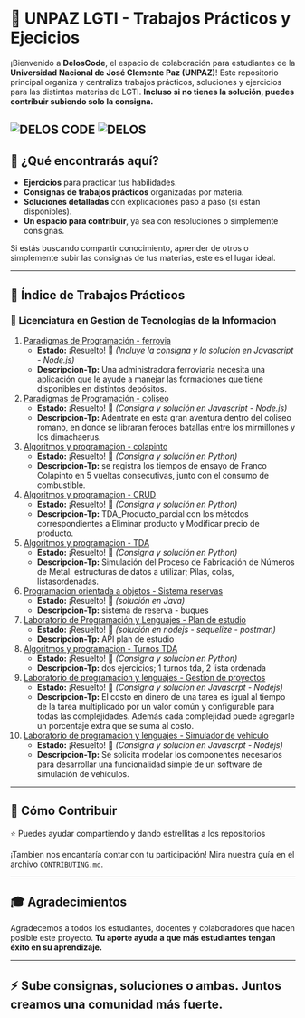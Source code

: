 # 📘 UNPAZ LGTI - Trabajos Prácticos y Ejecicios

¡Bienvenido a **DelosCode**, el espacio de colaboración para estudiantes de la **Universidad Nacional de José Clemente Paz (UNPAZ)**! Este repositorio principal organiza y centraliza trabajos prácticos, soluciones y ejercicios para las distintas materias de LGTI. **Incluso si no tienes la solución, puedes contribuir subiendo solo la consigna.**

![DELOS CODE](https://badgen.net/badge/DELOS/CODE?color=cyan)
![DELOS](https://badgen.net/badge/DELOS/UNPAZ)
---

## 🌟 **¿Qué encontrarás aquí?**

- **Ejercicios** para practicar tus habilidades.
- **Consignas de trabajos prácticos** organizadas por materia.
- **Soluciones detalladas** con explicaciones paso a paso (si están disponibles).
- **Un espacio para contribuir**, ya sea con resoluciones o simplemente consignas.

Si estás buscando compartir conocimiento, aprender de otros o simplemente subir las consignas de tus materias, este es el lugar ideal.

---

## 📂 **Índice de Trabajos Prácticos**

### 📘 **Licenciatura en Gestion de Tecnologias de la Informacion**

1. [Paradigmas de Programación - ferrovia](https://github.com/DelosCode/unpaz-tp-paradigmas-de-la-programacion-trenes)
   - **Estado:** ¡Resuelto! 🎉 *(Incluye la consigna y la solución en Javascript - Node.js)* 
   - **Descripcion-Tp:** Una administradora ferroviaria necesita una aplicación que le ayude a manejar las formaciones que tiene disponibles en distintos depósitos.
2. [Paradigmas de Programación - coliseo](https://github.com/DelosCode/unpaz-tp-paradigmas-de-la-programacion-coliseo)  
   - **Estado:** ¡Resuelto! 🎉 *(Consigna y solución en Javascript - Node.js)*
   - **Descripcion-Tp:** Adentrate en esta gran aventura dentro del coliseo romano, en donde se libraran feroces batallas entre los mirmillones y los dimachaerus.
3. [Algoritmos y programacion - colapinto](https://github.com/DelosCode/unpaz-algoritmos-parcial1-colapinto)
   - **Estado:** ¡Resuelto! 🎉 *(Consigna y solución en Python)*
   - **Descripcion-Tp:** se registra los tiempos de ensayo de Franco Colapinto en 5 vueltas consecutivas, junto con el consumo de combustible.
4. [Algoritmos y programacion - CRUD](https://github.com/DelosCode/unpaz-algoritmos-parcial2-CRUD)
   - **Estado:** ¡Resuelto! 🎉 *(Consigna y solución en Python)*
   - **Descripcion-Tp:** TDA_Producto_parcial con los métodos correspondientes a Eliminar producto y Modificar precio de producto.
5. [Algoritmos y programacion - TDA](https://github.com/DelosCode/unpaz-algoritmos-parcial1-TDA)
   - **Estado:** ¡Resuelto! 🎉 *(Consigna y solución en Python)*
   - **Descripcion-Tp:** Simulación del Proceso de Fabricación de Números de Metal: estructuras de datos a utilizar; Pilas, colas, listasordenadas.
6. [Programacion orientada a objetos - Sistema reservas](https://github.com/Veik1/TP-POO)
   - **Estado:** ¡Resuelto! 🎉 *(solución en Java)*
   - **Descripcion-Tp:** sistema de reserva - buques
7. [Laboratorio de Programación y Lenguajes - Plan de estudio](https://github.com/Veik1/TP-LPyL-CoD)
   - **Estado:** ¡Resuelto! 🎉 *(solución en nodejs - sequelize - postman)*
   - **Descripcion-Tp:** API plan de estudio
8. [Algoritmos y programacion - Turnos TDA](https://github.com/DelosCode/unpaz-algoritmos-recu-TDA)
   - **Estado:** ¡Resuelto! 🎉 *(Consigna y solucion en Python)*
   - **Descripcion-Tp:** dos ejercicios; 1 turnos tda, 2 lista ordenada
9. [Laboratorio de programacion y lenguajes - Gestion de proyectos](https://github.com/W3-Briel/unpaz_gestion_proyecto_extra)
   - **Estado:** ¡Resuelto! 🎉 *(Consigna y solucion en Javascrpt - Nodejs)*
   - **Descripcion-Tp:** El costo en dinero de una tarea es igual al tiempo de la tarea multiplicado por un valor común y configurable para todas las complejidades. Además cada complejidad puede agregarle un porcentaje extra que se suma al costo.
10. [Laboratorio de programacion y lenguajes - Simulador de vehiculo](https://github.com/AxelIbarrola/Simulador-de-Vehiculo)
    - **Estado:** ¡Resuelto! 🎉 *(Consigna y solucion en Javascrpt - Nodejs)*
    - **Descripcion-Tp:** Se solicita modelar los componentes necesarios para desarrollar una funcionalidad simple de un software de simulación de vehículos.

---

## 🤝 **Cómo Contribuir**
⭐ Puedes ayudar compartiendo y dando estrellitas a los repositorios

¡Tambien nos encantaría contar con tu participación!
Mira nuestra guía en el archivo [`CONTRIBUTING.md`](CONTRIBUTING.md).

---

## 🎓 **Agradecimientos**

Agradecemos a todos los estudiantes, docentes y colaboradores que hacen posible este proyecto. **Tu aporte ayuda a que más estudiantes tengan éxito en su aprendizaje.**

---

## ⚡ **Sube consignas, soluciones o ambas. Juntos creamos una comunidad más fuerte.**
